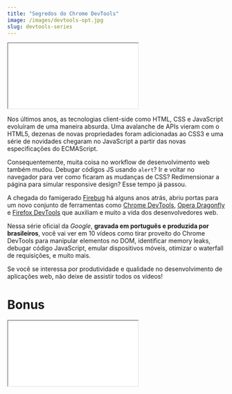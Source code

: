 ```yaml
---
title: "Segredos do Chrome DevTools"
image: /images/devtools-opt.jpg
slug: devtools-series
---
```


<div class="iframe-wrap">
  <iframe src="//www.youtube.com/embed/videoseries?list=PLiGzvgwA5Gmgnq5vPjJxW52hDiX3ndL53">
  </iframe>
</div>

Nos últimos anos, as tecnologias client-side como HTML, CSS e JavaScript evoluíram de uma maneira absurda. Uma avalanche de APIs vieram com o HTML5, dezenas de novas propriedades foram adicionadas ao CSS3 e uma série de novidades chegaram no JavaScript a partir das novas especificações do ECMAScript.

Consequentemente, muita coisa no workflow de desenvolvimento web também mudou. Debugar códigos JS usando `alert`? Ir e voltar no navegador para ver como ficaram as mudanças de CSS? Redimensionar a página para simular responsive design? Esse tempo já passou.

<!-- more -->

A chegada do famigerado [Firebug](http://getfirebug.com/) há alguns anos atrás, abriu portas para um novo conjunto de ferramentas como [Chrome DevTools](https://developer.chrome.com/devtools), [Opera Dragonfly](http://www.opera.com/dragonfly/) e [Firefox DevTools](https://developer.mozilla.org/en/docs/Tools) que auxiliam e muito a vida dos desenvolvedores web.

Nessa série oficial da *Google*, **gravada em português e produzida por brasileiros**, você vai ver em 10 vídeos como tirar proveito do Chrome DevTools para manipular elementos no DOM, identificar memory leaks, debugar código JavaScript, emular dispositivos móveis, otimizar o waterfall de requisições, e muito mais.

Se você se interessa por produtividade e qualidade no desenvolvimento de aplicações web, não deixe de assistir todos os vídeos!

# Bonus

<div class="iframe-wrap">
  <iframe src="//www.youtube.com/embed/JKEb-QmThJ0">
  </iframe>
</div>